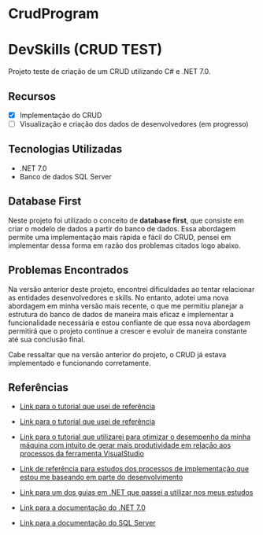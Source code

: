 # CrudProgram
# DevSkills (CRUD TEST)

Projeto teste de criação de um CRUD utilizando C# e .NET 7.0.

## Recursos

- [x] Implementação do CRUD
- [ ] Visualização e criação dos dados de desenvolvedores (em progresso)

## Tecnologias Utilizadas

- .NET 7.0
- Banco de dados SQL Server

## Database First

Neste projeto foi utilizado o conceito de **database first**, que consiste em criar o modelo de dados a partir do banco de dados. Essa abordagem permite uma implementação mais rápida e fácil do CRUD, pensei em implementar dessa forma em razão dos problemas citados logo abaixo.

## Problemas Encontrados

Na versão anterior deste projeto, encontrei dificuldades ao tentar relacionar as entidades desenvolvedores e skills. No entanto, adotei uma nova abordagem em minha versão mais recente, o que me permitiu planejar a estrutura do banco de dados de maneira mais eficaz e implementar a funcionalidade necessária e estou confiante de que essa nova abordagem permitirá que o projeto continue a crescer e evoluir de maneira constante até sua conclusão final.

Cabe ressaltar que na versão anterior do projeto, o CRUD já estava implementado e funcionando corretamente.


## Referências

- [Link para o tutorial que usei de referência](https://youtu.be/0HGvToWEItY)
- [Link para o tutorial que usei de referência](https://youtu.be/RgHGzrjD4v4)
- [Link para o tutorial que utilizarei para otimizar o desempenho da minha máquina com intuito de gerar mais produtividade em relação aos processos da ferramenta VisualStudio](https://youtu.be/h6rkNOreLyM)

- [Link de referência para estudos dos processos de implementação que estou me baseando em parte do desenvolvimento](https://www.macoratti.net/14/04/mvc_crud.htm)
- [Link para um dos guias em .NET que passei a utilizar nos meus estudos](https://www.macoratti.net/Artigos)

- [Link para a documentação do .NET 7.0](https://docs.microsoft.com/pt-br/dotnet/core/whats-new/dotnet-core-7.0)
- [Link para a documentação do SQL Server](https://docs.microsoft.com/pt-br/sql/sql-server/?view=sql-server-ver15) 
